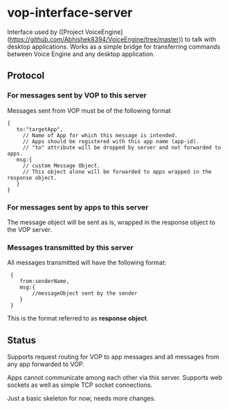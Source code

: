 # vop-interface-server
Interface used by ([Project VoiceEngine] (https://github.com/Abhishek8394/VoiceEngine/tree/master)) to talk with desktop applications. Works as a simple bridge
for transferring commands between Voice Engine and any desktop application.

## Protocol
### For messages sent by VOP to this server
Messages sent from VOP must be of the following format 
 ```
 {
    to:"targetApp", 
      // Name of App for which this message is intended. 
      // Apps should be registered with this app name (app-id). 
      // "to" attribute will be dropped by server and not forwarded to apps.
    msg:{
      // custom Message Object.
      // This object alone will be forwarded to apps wrapped in the response object. 
    }
 }
 ```
### For messages sent by apps to this server
The message object will be sent as is, wrapped in the response object to the VOP server.

### Messages transmitted by this server
All messages transmitted will have the following format:
```
 {
    from:senderName,
    msg:{
        //messageObject sent by the sender
    }
 }
```
This is the format referred to as **response object**.
## Status
Supports request routing for VOP to app messages and all messages from any app forwarded to VOP. 

Apps cannot communicate among each other via this server. Supports web sockets as well as simple TCP socket connections. 

Just a basic skeleton for now, needs more changes.
